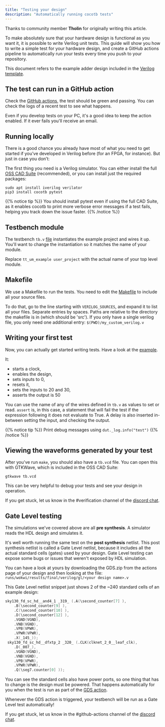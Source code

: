 ```yaml
---
title: "Testing your design"
description: "Automatically running cocotb tests"
---
```


Thanks to community member **Tholin** for originally writing this article.

To make absolutely sure that your hardware design is functional as you want it, it is possible to write Verilog unit tests. This guide will show you how to write a simple test for your hardware design, and create a GitHub actions pipeline to automatically run your tests every time you push to your repository.

This document refers to the example adder design included in the [Verilog template](https://github.com/TinyTapeout/tt06-verilog-template/tree/main).

## The test can run in a GitHub action

Check the [GitHub actions](https://github.com/TinyTapeout/tt06-verilog-template/actions), the test should be green and passing. You can check the logs of a recent test to see what happens. 

Even if you develop tests on your PC, it's a good idea to keep the action enabled. If it ever fails you'll receive an email.

## Running locally

There is a good chance you already have most of what you need to get started if you’ve developed in Verilog before (for an FPGA, for instance). But just in case you don’t:

The first thing you need is a Verilog simulator. You can either install the full [OSS CAD Suite](https://github.com/YosysHQ/oss-cad-suite-build) (recommended), or you can install just the required packages:

```
sudo apt install iverilog verilator
pip3 install cocotb pytest
```

{{% notice tip %}}
You should install pytest even if using the full CAD Suite, as it enables cocotb to print more verbose error messages if a test fails, helping you track down the issue faster.
{{% /notice %}}

## Testbench module

The testbench `tb.v` [file](https://github.com/TinyTapeout/tt06-verilog-template/blob/main/test/tb.v#L26) instantiates the example project and wires it up. You'll want to change the instantiation so it matches the name of your module.

Replace `tt_um_example user_project` with the actual name of your top level module. 

## Makefile

We use a Makefile to run the tests. You need to edit the [Makefile](https://github.com/TinyTapeout/tt06-verilog-template/blob/main/test/Makefile#L8) to include all your source files.

To do that, go to the line starting with `VERILOG_SOURCES`, and expand it to list all your files. Separate entries by spaces. Paths are relative to the directory the makefile is in (which should be 'src'). If you only have a single verilog file, you only need one additional entry: `$(PWD)/my_custom_verilog.v`

## Writing your first test

Now, you can actually get started writing tests. Have a look at the [example](https://github.com/TinyTapeout/tt06-verilog-template/blob/main/test/test.py).

It:

* starts a clock, 
* enables the design, 
* sets inputs to 0,
* resets it,
* sets the inputs to 20 and 30,
* asserts the output is 50

You can use the name of any of the wires defined in `tb.v` as values to set or read. `assert` is, in this case, a statement that will fail the test if the expression following it does not evaluate to True. A delay is also inserted in-between setting the input, and checking the output.

{{% notice tip %}}
Print debug messages using `dut._log.info("test")`
{{% /notice %}}

## Viewing the waveforms generated by your test

After you've run `make`, you should also have a `tb.vcd` file. You can open this with GTKWave, which is included in the OSS CAD Suite:

```shell
gtkwave tb.vcd
```

This can be very helpful to debug your tests and see your design in operation.

If you get stuck, let us know in the #verification channel of the [discord chat](https://discord.gg/U8fAcjxCYY).

## Gate Level testing

The simulations we've covered above are all **pre synthesis**. A simulator reads the HDL design and simulates it.

It's well worth running the same test on the **post synthesis** netlist. 
This post synthesis netlist is called a Gate Level netlist, because it includes all the actual standard cells (gates) used by your design. 
Gate Level testing can expose some bugs or issues that weren't exposed by HDL simulation.

You can have a look at yours by downloading the GDS.zip from the actions page of your design and then looking at the file: `runs/wokwi/results/final/verilog/gl/<your design name>.v`

This Gate Level netlist snippet just shows 2 of the ~240 standard cells of an example design:

```verilog
sky130_fd_sc_hd__and4_1 _319_ (.A(\second_counter[7] ),
    .B(\second_counter[9] ),
    .C(\second_counter[10] ),
    .D(\second_counter[12] ),
    .VGND(VGND),
    .VNB(VGND),
    .VPB(VPWR),
    .VPWR(VPWR),
    .X(_145_));
 sky130_fd_sc_hd__dfxtp_2 _320_ (.CLK(clknet_2_0__leaf_clk),
    .D(_007_),
    .VGND(VGND),
    .VNB(VGND),
    .VPB(VPWR),
    .VPWR(VPWR),
    .Q(\seg7.counter[0] ));
```

You can see the standard cells also have power ports, so one thing that has to change is the design must be powered. That happens automatically for you when the test is run as part of the [GDS action](https://github.com/TinyTapeout/tt06-verilog-template/blob/main/.github/workflows/gds.yaml#L26).

Whenever the GDS action is triggered, your testbench will be run as a Gate Level test automatically!

If you get stuck, let us know in the #github-actions channel of the [discord chat](https://discord.gg/U8fAcjxCYY).
